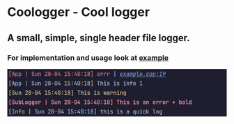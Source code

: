 # Coologger - Cool logger
## A small, simple, single header file logger.

### For implementation and usage look at [example](./example.cpp)

![output](./screenshots/coologger_output.png)

